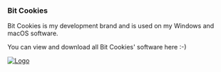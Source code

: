 ### Bit Cookies

Bit Cookies is my development brand and is used on my Windows and macOS software. 

You can view and download all Bit Cookies' software here :-)

<a href="https://bitcookies.nousbuild.com/"><img align="middle" src="powered-by.svg" alt="Logo" /></a>

